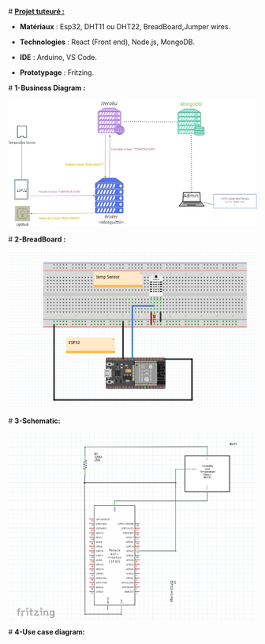 # <u>**Projet tuteuré :**</u>

- **Matériaux** : Esp32, DHT11 ou DHT22, BreadBoard,Jumper wires.
  
- **Technologies** : React (Front end), Node.js, MongoDB.
  
- **IDE** : Arduino, VS Code.
  
- **Prototypage** : Fritzing.
  

# **1-Business Diagram :**

![](./Assets/1.png)

# **2-BreadBoard :**

![](./Assets/2.png)

# **3-Schematic:**

![](./Assets/3.png)

# **4-Use case diagram:**


